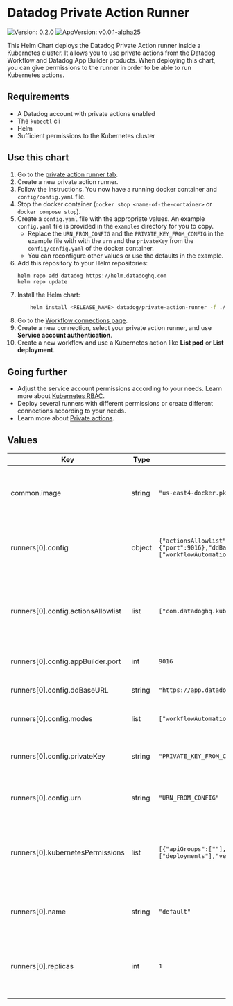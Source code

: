 # Datadog Private Action Runner

![Version: 0.2.0](https://img.shields.io/badge/Version-0.2.0-informational?style=flat-square) ![AppVersion: v0.0.1-alpha25](https://img.shields.io/badge/AppVersion-v0.0.1--alpha25-informational?style=flat-square)

This Helm Chart deploys the Datadog Private Action runner inside a Kubernetes cluster. It allows you to use private actions from the Datadog Workflow and Datadog App Builder products. When deploying this chart, you can give permissions to the runner in order to be able to run Kubernetes actions.

## Requirements
* A Datadog account with private actions enabled
* The `kubectl` cli
* Helm
* Sufficient permissions to the Kubernetes cluster

## Use this chart

1. Go to the [private action runner tab](https://app.datadoghq.com/workflow/private-action-runners).
2. Create a new private action runner.
3. Follow the instructions. You now have a running docker container and `config/config.yaml` file.
4. Stop the docker container (`docker stop <name-of-the-container>` or `docker compose stop`).
5. Create a `config.yaml` file with the appropriate values. An example `config.yaml` file is provided in the `examples` directory for you to copy.
    * Replace the `URN_FROM_CONFIG` and the `PRIVATE_KEY_FROM_CONFIG` in the example file with with the `urn` and the `privateKey` from the `config/config.yaml` of the docker container.
    * You can reconfigure other values or use the defaults in the example.
6. Add this repository to your Helm repositories:
    ```
    helm repo add datadog https://helm.datadoghq.com
    helm repo update
    ```
7. Install the Helm chart:
    ```bash
        helm install <RELEASE_NAME> datadog/private-action-runner -f ./config.yaml
    ```
8. Go to the [Workflow connections page](https://app.datadoghq.com/workflow/connections).
9. Create a new connection, select your private action runner, and use **Service account authentication**.
10. Create a new workflow and use a Kubernetes action like **List pod** or **List deployment**.

## Going further
* Adjust the service account permissions according to your needs. Learn more about [Kubernetes RBAC](https://kubernetes.io/docs/reference/access-authn-authz/rbac).
* Deploy several runners with different permissions or create different connections according to your needs.
* Learn more about [Private actions](https://docs.datadoghq.com/service_management/app_builder/private_actions).

## Values

| Key | Type | Default | Description |
|-----|------|---------|-------------|
| common.image | string | `"us-east4-docker.pkg.dev/datadog-sandbox/apps-on-prem/onprem-runner:v0.0.1-alpha25"` | Current Datadog Private Action Runner image |
| runners[0].config | object | `{"actionsAllowlist":["com.datadoghq.kubernetes.core.listPod"],"appBuilder":{"port":9016},"ddBaseURL":"https://app.datadoghq.com","modes":["workflowAutomation","appBuilder"],"privateKey":"PRIVATE_KEY_FROM_CONFIG","urn":"URN_FROM_CONFIG"}` | Configuration for the Datadog Private Action Runner |
| runners[0].config.actionsAllowlist | list | `["com.datadoghq.kubernetes.core.listPod"]` | List of actions that the Datadog Private Action Runner is allowed to execute |
| runners[0].config.appBuilder.port | int | `9016` | Required port for App Builder Mode |
| runners[0].config.ddBaseURL | string | `"https://app.datadoghq.com"` | Base URL of the Datadog app |
| runners[0].config.modes | list | `["workflowAutomation","appBuilder"]` | Modes that the runner can run in |
| runners[0].config.privateKey | string | `"PRIVATE_KEY_FROM_CONFIG"` | The runner's privateKey from the enrollment page |
| runners[0].config.urn | string | `"URN_FROM_CONFIG"` | The runner's URN from the enrollment page |
| runners[0].kubernetesPermissions | list | `[{"apiGroups":[""],"resources":["pods"],"verbs":["list","get"]},{"apiGroups":["apps"],"resources":["deployments"],"verbs":["list","get"]}]` | List of Kubernetes permissions that the Datadog Private Action Runner has |
| runners[0].name | string | `"default"` | Name of the Datadog Private Action Runner |
| runners[0].replicas | int | `1` | Number of pod instances for the Datadog Private Action Runner |